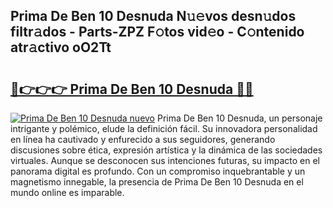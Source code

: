 ## Prima De Ben 10 Desnuda N𝚞𝚎vos desn𝚞dos filtr𝚊dos - Parts-ZPZ F𝚘tos vid𝚎o - C𝚘ntenido atr𝚊ctivo oO2Tt

# <h2><a href="http://mb68clv.tromn.icu/?c=Prima+De+Ben+10+Desnuda">🔗👉👉👉 Prima De Ben 10 Desnuda 🔗🔗</a></h2>

[![Prima De Ben 10 Desnuda nuevo](https://i.imgur.com/pEAQMta.gif)](http://mb68clv.tromn.icu/?c=Prima+De+Ben+10+Desnuda)
Prima De Ben 10 Desnuda, un personaje intrigante y polémico, elude la definición fácil. Su innovadora personalidad en línea ha cautivado y enfurecido a sus seguidores, generando discusiones sobre ética, expresión artística y la dinámica de las sociedades virtuales. Aunque se desconocen sus intenciones futuras, su impacto en el panorama digital es profundo. Con un compromiso inquebrantable y un magnetismo innegable, la presencia de Prima De Ben 10 Desnuda en el mundo online es imparable.

